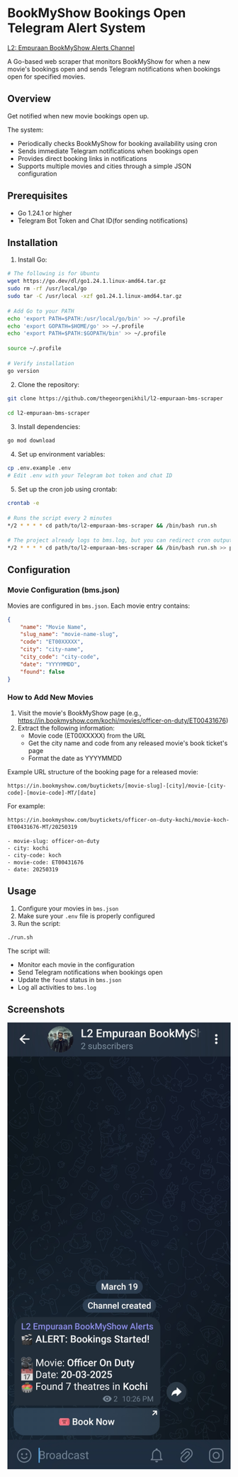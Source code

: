# BookMyShow Bookings Open Telegram Alert System

[L2: Empuraan BookMyShow Alerts Channel](https://t.me/l2e_bms_alerts)

A Go-based web scraper that monitors BookMyShow for when a new movie's bookings open and sends Telegram notifications when bookings open for specified movies.

## Overview

Get notified when new movie bookings open up.

The system:
- Periodically checks BookMyShow for booking availability using cron
- Sends immediate Telegram notifications when bookings open
- Provides direct booking links in notifications
- Supports multiple movies and cities through a simple JSON configuration

## Prerequisites

- Go 1.24.1 or higher
- Telegram Bot Token and Chat ID(for sending notifications)

## Installation

1. Install Go:
```bash
# The following is for Ubuntu
wget https://go.dev/dl/go1.24.1.linux-amd64.tar.gz
sudo rm -rf /usr/local/go
sudo tar -C /usr/local -xzf go1.24.1.linux-amd64.tar.gz

# Add Go to your PATH
echo 'export PATH=$PATH:/usr/local/go/bin' >> ~/.profile
echo 'export GOPATH=$HOME/go' >> ~/.profile
echo 'export PATH=$PATH:$GOPATH/bin' >> ~/.profile

source ~/.profile

# Verify installation
go version
```

2. Clone the repository:
```bash
git clone https://github.com/thegeorgenikhil/l2-empuraan-bms-scraper

cd l2-empuraan-bms-scraper
```

3. Install dependencies:
```bash
go mod download
```

4. Set up environment variables:
```bash
cp .env.example .env
# Edit .env with your Telegram bot token and chat ID
```

5. Set up the cron job using crontab:
```bash
crontab -e

# Runs the script every 2 minutes
*/2 * * * * cd path/to/l2-empuraan-bms-scraper && /bin/bash run.sh

# The project already logs to bms.log, but you can redirect cron output here as well to debug any cron-related issues using this command:
*/2 * * * * cd path/to/l2-empuraan-bms-scraper && /bin/bash run.sh >> path/to/l2-empuraan-bms-scraper/bms.log 2>&1
```

## Configuration

### Movie Configuration (bms.json)
Movies are configured in `bms.json`. Each movie entry contains:
```json
{
    "name": "Movie Name",
    "slug_name": "movie-name-slug",
    "code": "ET00XXXXX",
    "city": "city-name",
    "city_code": "city-code",
    "date": "YYYYMMDD",
    "found": false
}
```

### How to Add New Movies

1. Visit the movie's BookMyShow page (e.g., https://in.bookmyshow.com/kochi/movies/officer-on-duty/ET00431676)
2. Extract the following information:
   - Movie code (ET00XXXXX) from the URL
   - Get the city name and code from any released movie's book ticket's page
   - Format the date as YYYYMMDD

Example URL structure of the booking page for a released movie:
```
https://in.bookmyshow.com/buytickets/[movie-slug]-[city]/movie-[city-code]-[movie-code]-MT/[date]
```

For example:
```
https://in.bookmyshow.com/buytickets/officer-on-duty-kochi/movie-koch-ET00431676-MT/20250319

- movie-slug: officer-on-duty
- city: kochi
- city-code: koch
- movie-code: ET00431676
- date: 20250319
```

## Usage

1. Configure your movies in `bms.json`
2. Make sure your `.env` file is properly configured
3. Run the script:
```bash
./run.sh
```

The script will:
- Monitor each movie in the configuration
- Send Telegram notifications when bookings open
- Update the `found` status in `bms.json`
- Log all activities to `bms.log`

## Screenshots

![Screenshot of an alert for movie - Officer On Duty](screenshot.jpg)